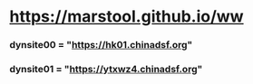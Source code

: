 # https://marstool.github.io/ww

### dynsite00 = "https://hk01.chinadsf.org"
### dynsite01 = "https://ytxwz4.chinadsf.org"
